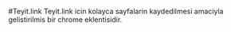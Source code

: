 #Teyit.link
Teyit.link icin kolayca sayfalarin kaydedilmesi amaciyla gelistirilmis bir chrome eklentisidir.

